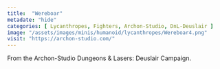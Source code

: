 ```yaml
---
title:  "Wereboar"
metadate: "hide"
categories: [ Lycanthropes, Fighters, Archon-Studio, DnL-Deuslair ]
image: "/assets/images/minis/humanoid/lycanthropes/Wereboar4.png"
visit: "https://archon-studio.com/"
---
```

From the Archon-Studio Dungeons & Lasers: Deuslair Campaign.